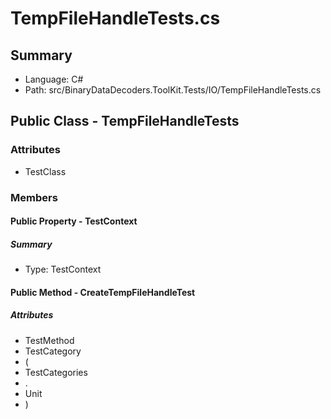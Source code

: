 ﻿# TempFileHandleTests.cs

## Summary

* Language: C#
* Path: src/BinaryDataDecoders.ToolKit.Tests/IO/TempFileHandleTests.cs

## Public Class - TempFileHandleTests

### Attributes

 - TestClass

### Members

#### Public Property - TestContext

##### Summary

 * Type: TestContext 

#### Public Method - CreateTempFileHandleTest

##### Attributes

 - TestMethod
 - TestCategory
 - (
 - TestCategories
 - .
 - Unit
 - )


